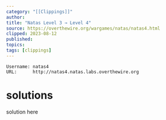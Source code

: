 ```yaml
---
category: "[[Clippings]]"
author: 
title: "Natas Level 3 → Level 4"
source: https://overthewire.org/wargames/natas/natas4.html
clipped: 2023-08-12
published: 
topics: 
tags: [clippings]
---
```


```
Username: natas4
URL:      http://natas4.natas.labs.overthewire.org
```

# solutions
solution here